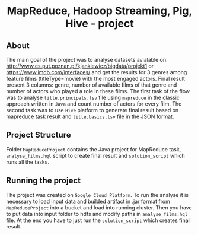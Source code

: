 <h1 align="center">
    MapReduce, Hadoop Streaming, Pig, Hive - project
</h1>

## About
The main goal of the project was to analyse datasets avialable on: http://www.cs.put.poznan.pl/kjankiewicz/bigdata/projekt1 or https://www.imdb.com/interfaces/ and get the results for 3 genres among feature films (titleType=movie) with the most engaged actors. Final result present 3 columns: genre, number of available films of that genre and number of actors who played a role in these films. The first task of the flow was to analyse `title.principals.tsv` file using `mapreduce` in the classic approach written in `Java` and count number of actors for every film. The second task was to use `Hive` platform to generate final result based on mapreduce task result and `title.basics.tsv` file in the JSON format.


## Project Structure
Folder `MapReduceProject` contains the Java project for MapReduce task, `analyse_films.hql` script to create final result and `solution_script` which runs all the tasks.

## Running the project
The project was created on `Google Cloud Platform`. To run the analyse it is necessary to load input data and builded artifact in .jar format from `MapReduceProject` into a bucket and load into running cluster. Then you have to put data into input folder to hdfs and modify paths in `analyse_films.hql` file. At the end you have to just run the `solution_script` which creates final result.